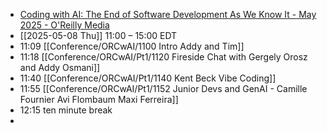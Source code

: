 - [Coding with AI: The End of Software Development As We Know It - May 2025 - O'Reilly Media](https://www.oreilly.com/CodingwithAI/cfp.html)
- [[2025-05-08 Thu]] 11:00 – 15:00 EDT
- 11:09 [[Conference/ORCwAI/1100 Intro Addy and Tim]]
- 11:18 [[Conference/ORCwAI/Pt1/1120 Fireside Chat with Gergely Orosz and Addy Osmani]]
- 11:40 [[Conference/ORCwAI/Pt1/1140 Kent Beck Vibe Coding]]
- 11:55 [[Conference/ORCwAI/Pt1/1152 Junior Devs and GenAI - Camille Fournier Avi Flombaum Maxi Ferreira]]
- 12:15 ten minute break
-